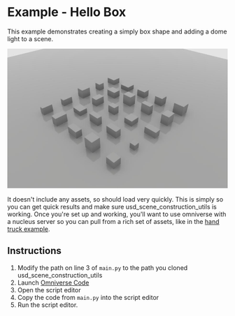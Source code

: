# Example - Hello Box

This example demonstrates creating a simply box shape and adding a dome light
to a scene.  

<img src="landing_graphic.jpg" height="320"/>

It doesn't include any assets, so should load very quickly.  This is simply 
so you can get quick results and make sure usd_scene_construction_utils is working.  Once you're
set up and working, you'll want to use omniverse with a nucleus server so you
can pull from a rich set of assets, like in the [hand truck example](../hand_truck_w_boxes/).

## Instructions

1. Modify the path on line 3 of ``main.py`` to the path you cloned usd_scene_construction_utils
2. Launch [Omniverse Code](https://developer.nvidia.com/omniverse/code-app)
3. Open the script editor
4. Copy the code from ``main.py`` into the script editor
5. Run the script editor.

